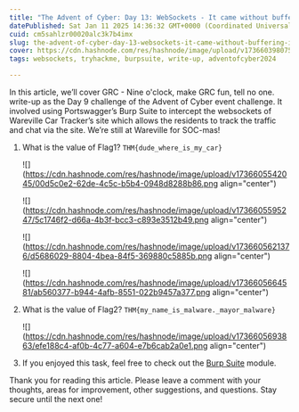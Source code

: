 ```yaml
---
title: "The Advent of Cyber: Day 13: WebSockets - It came without buffering! It came without lag! (TryHackMe)"
datePublished: Sat Jan 11 2025 14:36:32 GMT+0000 (Coordinated Universal Time)
cuid: cm5sahlzr00020alc3k7b4imx
slug: the-advent-of-cyber-day-13-websockets-it-came-without-buffering-it-came-without-lag-tryhackme
cover: https://cdn.hashnode.com/res/hashnode/image/upload/v1736603980758/4d951777-cb34-4f6e-9a8c-e2a169f3581d.png
tags: websockets, tryhackme, burpsuite, write-up, adventofcyber2024

---
```


In this article, we’ll cover GRC - Nine o'clock, make GRC fun, tell no one. write-up as the Day 9 challenge of the Advent of Cyber event challenge. It involved using Portswagger’s Burp Suite to intercept the websockets of Wareville Car Tracker’s site which allows the residents to track the traffic and chat via the site. We’re still at Wareville for SOC-mas!

1. What is the value of Flag1? `THM{dude_where_is_my_car}`  
    
    ![](https://cdn.hashnode.com/res/hashnode/image/upload/v1736605542045/00d5c0e2-62de-4c5c-b5b4-0948d8288b86.png align="center")
    
    ![](https://cdn.hashnode.com/res/hashnode/image/upload/v1736605595247/5c1746f2-d66a-4b3f-bcc3-c893e3512b49.png align="center")
    
      
    
    ![](https://cdn.hashnode.com/res/hashnode/image/upload/v1736605621376/d5686029-8804-4bea-84f5-369880c5885b.png align="center")
    
    ![](https://cdn.hashnode.com/res/hashnode/image/upload/v1736605664581/ab560377-b944-4afb-8551-022b9457a377.png align="center")
    
2. What is the value of Flag2? `THM{my_name_is_malware._mayor_malware}`  
    
    ![](https://cdn.hashnode.com/res/hashnode/image/upload/v1736605693863/efe188c4-af0b-4c77-a604-e7b6cab2a0e1.png align="center")
    
3. If you enjoyed this task, feel free to check out the [Burp Suite](https://tryhackme.com/module/learn-burp-suite) module.
    

Thank you for reading this article. Please leave a comment with your thoughts, areas for improvement, other suggestions, and questions. Stay secure until the next one!